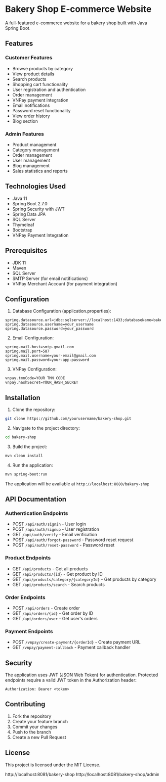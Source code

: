 # Bakery Shop E-commerce Website

A full-featured e-commerce website for a bakery shop built with Java Spring Boot.

## Features

### Customer Features
- Browse products by category
- View product details
- Search products
- Shopping cart functionality
- User registration and authentication
- Order management
- VNPay payment integration
- Email notifications
- Password reset functionality
- View order history
- Blog section

### Admin Features
- Product management
- Category management
- Order management
- User management
- Blog management
- Sales statistics and reports

## Technologies Used

- Java 11
- Spring Boot 2.7.0
- Spring Security with JWT
- Spring Data JPA
- SQL Server
- Thymeleaf
- Bootstrap
- VNPay Payment Integration

## Prerequisites

- JDK 11
- Maven
- SQL Server
- SMTP Server (for email notifications)
- VNPay Merchant Account (for payment integration)

## Configuration

1. Database Configuration (application.properties):
```properties
spring.datasource.url=jdbc:sqlserver://localhost:1433;databaseName=bakeryshop
spring.datasource.username=your_username
spring.datasource.password=your_password
```

2. Email Configuration:
```properties
spring.mail.host=smtp.gmail.com
spring.mail.port=587
spring.mail.username=your-email@gmail.com
spring.mail.password=your-app-password
```

3. VNPay Configuration:
```properties
vnpay.tmnCode=YOUR_TMN_CODE
vnpay.hashSecret=YOUR_HASH_SECRET
```

## Installation

1. Clone the repository:
```bash
git clone https://github.com/yourusername/bakery-shop.git
```

2. Navigate to the project directory:
```bash
cd bakery-shop
```

3. Build the project:
```bash
mvn clean install
```

4. Run the application:
```bash
mvn spring-boot:run
```

The application will be available at `http://localhost:8080/bakery-shop`

## API Documentation

### Authentication Endpoints
- POST `/api/auth/signin` - User login
- POST `/api/auth/signup` - User registration
- GET `/api/auth/verify` - Email verification
- POST `/api/auth/forgot-password` - Password reset request
- POST `/api/auth/reset-password` - Password reset

### Product Endpoints
- GET `/api/products` - Get all products
- GET `/api/products/{id}` - Get product by ID
- GET `/api/products/category/{categoryId}` - Get products by category
- GET `/api/products/search` - Search products

### Order Endpoints
- POST `/api/orders` - Create order
- GET `/api/orders/{id}` - Get order by ID
- GET `/api/orders/user` - Get user's orders

### Payment Endpoints
- POST `/vnpay/create-payment/{orderId}` - Create payment URL
- GET `/vnpay/payment-callback` - Payment callback handler

## Security

The application uses JWT (JSON Web Token) for authentication. Protected endpoints require a valid JWT token in the Authorization header:

```
Authorization: Bearer <token>
```

## Contributing

1. Fork the repository
2. Create your feature branch
3. Commit your changes
4. Push to the branch
5. Create a new Pull Request

## License

This project is licensed under the MIT License. 


http://localhost:8081/bakery-shop
http://localhost:8081/bakery-shop/admin
